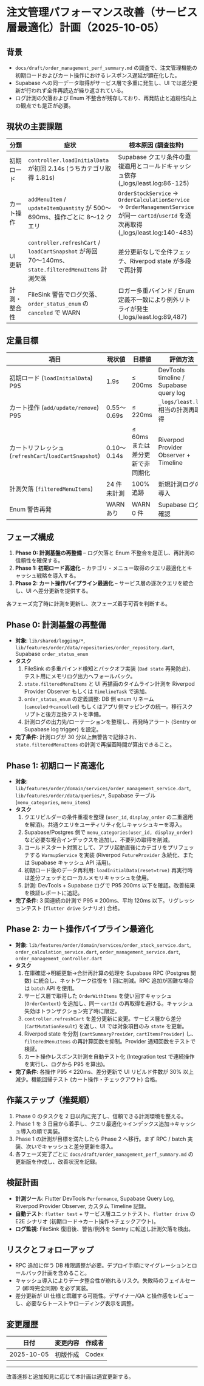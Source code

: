 # 注文管理パフォーマンス改善（サービス層最適化）計画（2025-10-05）

## 背景
- `docs/draft/order_management_perf_summary.md` の調査で、注文管理機能の初期ロードおよびカート操作におけるレスポンス遅延が顕在化した。
- Supabase への同一データ取得がサービス層で多重に発生し、UI では差分更新が行われず全件再読込が繰り返されている。
- ログ計測の欠落および Enum 不整合が残存しており、再発防止と追跡性向上の観点でも是正が必要。

## 現状の主要課題
| 分類 | 症状 | 根本原因 (調査抜粋) |
| --- | --- | --- |
| 初期ロード | `controller.loadInitialData` が初回 2.14s (うちカテゴリ取得 1.81s) | Supabase クエリ条件の重複適用とコールドキャッシュ依存 (_logs/least.log:86-125) |
| カート操作 | `addMenuItem` / `updateItemQuantity` が 500〜690ms、操作ごとに 8〜12 クエリ | `OrderStockService` → `OrderCalculationService` → `OrderManagementService` が同一 `cartId`/`userId` を逐次再取得 (_logs/least.log:140-483) |
| UI 更新 | `controller.refreshCart` / `loadCartSnapshot` が毎回 70〜140ms、`state.filteredMenuItems` 計測欠落 | 差分更新なしで全件フェッチ、Riverpod state が多段で再計算 |
| 計測・整合性 | FileSink 警告でログ欠落、`order_status_enum` の `canceled` で WARN | ロガー多重バインド / Enum 定義不一致により例外リトライが発生 (_logs/least.log:89,487) |

## 定量目標
| 項目 | 現状値 | 目標値 | 評価方法 |
| --- | --- | --- | --- |
| 初期ロード (`loadInitialData`) P95 | 1.9s | ≤ 200ms | DevTools timeline / Supabase query log |
| カート操作 (`add/update/remove`) P95 | 0.55〜0.69s | ≤ 220ms | `_logs/least.log` 相当の計測再取得 |
| カートリフレッシュ (`refreshCart`/`loadCartSnapshot`) | 0.10〜0.14s | ≤ 60ms または差分更新で非同期化 | Riverpod Provider Observer + Timeline |
| 計測欠落 (`filteredMenuItems`) | 24 件未計測 | 100% 追跡 | 新規計測ログの導入 |
| Enum 警告再発 | WARN あり | WARN 0 件 | Supabase ログ確認 |

## フェーズ構成
1. **Phase 0: 計測基盤の再整備** – ログ欠落と Enum 不整合を是正し、再計測の信頼性を確保する。
2. **Phase 1: 初期ロード高速化** – カテゴリ・メニュー取得のクエリ最適化とキャッシュ戦略を導入する。
3. **Phase 2: カート操作パイプライン最適化** – サービス層の逐次クエリを統合し、UI へ差分更新を提供する。

各フェーズ完了時に計測を更新し、次フェーズ着手可否を判断する。

## Phase 0: 計測基盤の再整備
- **対象**: `lib/shared/logging/*`, `lib/features/order/data/repositories/order_repository.dart`, Supabase `order_status_enum`
- **タスク**
  1. FileSink の多重バインド検知とバックオフ実装 (`Bad state` 再発防止)、テスト用にメモリログ出力へフォールバック。
  2. `state.filteredMenuItems` と UI 再描画のタイムライン計測を Riverpod Provider Observer もしくは `TimelineTask` で追加。
  3. `order_status_enum` の定義調整: DB 側 enum リネーム (`canceled`→`cancelled`) もしくはアプリ側マッピングの統一。移行スクリプトと後方互換テストを準備。
  4. 計測ログの出力先/ローテーションを整理し、再発時アラート (Sentry or Supabase log trigger) を設定。
- **完了条件**: 計測ログが 30 分以上無警告で記録され、`state.filteredMenuItems` の計測で再描画時間が算出できること。

## Phase 1: 初期ロード高速化
- **対象**: `lib/features/order/domain/services/order_management_service.dart`, `lib/features/order/data/queries/*`, Supabase テーブル (`menu_categories`, `menu_items`)
- **タスク**
  1. クエリビルダーの条件重複を整理 (`user_id`, `display_order` の二重適用を解消)。共通クエリをユーティリティ化しキャッシュキーを導入。
  2. Supabase/Postgres 側で `menu_categories(user_id, display_order)` など必要な複合インデックスを追加し、不要列の取得を削減。
  3. コールドスタート対策として、アプリ起動直後にカテゴリをプリフェッチする `WarmupService` を実装 (Riverpod `FutureProvider` 永続化、または Supabase キャッシュ API 活用)。
  4. 初期ロード後のデータ再利用: `loadInitialData(reset=true)` 再実行時は差分フェッチとローカルメモリキャッシュを使用。
  5. 計測: DevTools + Supabase ログで P95 200ms 以下を確認。改善結果を検証レポートに追記。
- **完了条件**: 3 回連続の計測で P95 ≤ 200ms、平均 120ms 以下。リグレッションテスト (`flutter drive` シナリオ) 合格。

## Phase 2: カート操作パイプライン最適化
- **対象**: `lib/features/order/domain/services/order_stock_service.dart`, `order_calculation_service.dart`, `order_management_service.dart`, `order_management_controller.dart`
- **タスク**
  1. 在庫確認→明細更新→合計再計算の処理を Supabase RPC (Postgres 関数) に統合し、ネットワーク往復を 1 回に削減。RPC 追加が困難な場合は `batch` API を使用。
  2. サービス層で取得した `OrderWithItems` を使い回すキャッシュ (`OrderContext`) を追加し、同一 `cartId` の再取得を避ける。キャッシュ失効はトランザクション完了時に限定。
  3. `controller.refreshCart` を差分更新に変更。サービス層から差分 (`CartMutationResult`) を返し、UI では対象項目のみ `state` を更新。
  4. Riverpod state を分割 (`cartSummaryProvider`, `cartItemsProvider`) し、`filteredMenuItems` の再計算回数を抑制。Provider 通知回数をテストで検証。
  5. カート操作レスポンス計測を自動テスト化 (Integration test で連続操作を実行し、ログから P95 を算出)。
- **完了条件**: 各操作 P95 ≤ 220ms、差分更新で UI リビルド件数が 30% 以上減少。機能回帰テスト (カート操作・チェックアウト) 合格。

## 作業ステップ（推奨順）
1. Phase 0 のタスクを 2 日以内に完了し、信頼できる計測環境を整える。
2. Phase 1 を 3 日目から着手し、クエリ最適化→インデックス追加→キャッシュ導入の順で実装。
3. Phase 1 の計測が目標を満たしたら Phase 2 へ移行。まず RPC / batch 実装、次いでキャッシュと差分更新を導入。
4. 各フェーズ完了ごとに `docs/draft/order_management_perf_summary.md` の更新版を作成し、改善状況を記録。

## 検証計画
- **計測ツール**: Flutter DevTools `Performance`, Supabase Query Log, Riverpod Provider Observer, カスタム Timeline 記録。
- **自動テスト**: `flutter test` + サービス層ユニットテスト、`flutter drive` の E2E シナリオ (初期ロード→カート操作→チェックアウト)。
- **ログ監視**: FileSink 復旧後、警告/例外を Sentry に転送し計測欠落を検出。

## リスクとフォローアップ
- RPC 追加に伴う DB 権限調整が必要。デプロイ手順にマイグレーションとロールバック計画を含めること。
- キャッシュ導入によりデータ整合性が崩れるリスク。失敗時のフェイルセーフ (即時完全同期) を必ず実装。
- 差分更新が UI 仕様と乖離する可能性。デザイナー/QA と操作感をレビューし、必要ならトーストやローディング表示を調整。

## 変更履歴
| 日付 | 変更内容 | 作成者 |
| --- | --- | --- |
| 2025-10-05 | 初版作成 | Codex |

---

改善進捗と追加知見に応じて本計画は適宜更新する。

